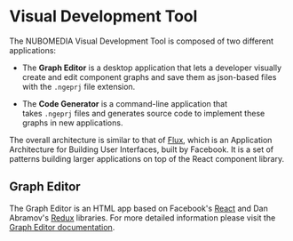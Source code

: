 # Visual Development Tool

The NUBOMEDIA Visual Development Tool is composed of two different applications:

- The **Graph Editor** is a desktop application that lets a developer visually create and edit component graphs and save them as json-based files with the `.ngeprj` file extension.

- The **Code Generator** is a command-line application that takes `.ngeprj` files and generates source code to implement these graphs in new applications.

The overall architecture is similar to that of [Flux](https://facebook.github.io/flux/), which is an Application Architecture for Building User Interfaces, built by Facebook. It is a set of patterns building larger applications on top of the React component library.

## Graph Editor

The Graph Editor is an HTML app based on Facebook's [React](https://facebook.github.io/react/) and Dan Abramov's [Redux](https://github.com/reactjs/redux) libraries. For more detailed information please visit the [Graph Editor documentation](http://nubomedia-graph-editor.readthedocs.org/).
